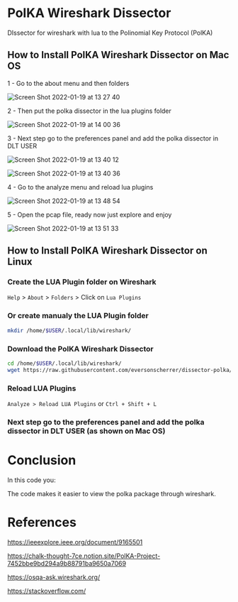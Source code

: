 # PolKA Wireshark Dissector
DIssector for wireshark with lua to the Polinomial Key Protocol (PolKA)

## How to Install PolKA Wireshark Dissector on Mac OS

1 - Go to the about menu and then folders

![Screen Shot 2022-01-19 at 13 27 40](https://user-images.githubusercontent.com/56919528/150174090-0b94ce3e-9287-4e88-90da-03ba76df210c.png)

2 - Then put the polka dissector in the lua plugins folder

![Screen Shot 2022-01-19 at 14 00 36](https://user-images.githubusercontent.com/56919528/150178502-39229eab-4acb-42b1-a6e8-fba60580eb0e.png)

3 - Next step go to the preferences panel and add the polka dissector in DLT USER

![Screen Shot 2022-01-19 at 13 40 12](https://user-images.githubusercontent.com/56919528/150175895-0993b5e7-613a-4f5c-853d-ebe012619d16.png)

![Screen Shot 2022-01-19 at 13 40 36](https://user-images.githubusercontent.com/56919528/150175940-ab3b82ce-9aec-411f-a01c-0f5424f2793e.png)

4 - Go to the analyze menu and reload lua plugins

![Screen Shot 2022-01-19 at 13 48 54](https://user-images.githubusercontent.com/56919528/150176440-02f1a264-b810-4b28-924c-2a6bc2d55a20.png)

5 - Open the pcap file, ready now just explore and enjoy

 ![Screen Shot 2022-01-19 at 13 51 33](https://user-images.githubusercontent.com/56919528/150177287-92604673-1d50-4de7-a730-b6cd517d95ee.png)

## How to Install PolKA Wireshark Dissector on Linux

### Create the LUA Plugin folder on Wireshark
`Help` > `About` > `Folders` > Click on `Lua Plugins`

### Or create manualy the LUA Plugin folder
```zsh
mkdir /home/$USER/.local/lib/wireshark/
```

### Download the PolKA Wireshark Dissector 
```zsh
cd /home/$USER/.local/lib/wireshark/
wget https://raw.githubusercontent.com/eversonscherrer/dissector-polka/main/polka_dissector.lua
```

### Reload LUA Plugins
`Analyze > Reload LUA Plugins` or `Ctrl + Shift + L`

### Next step go to the preferences panel and add the polka dissector in DLT USER (as shown on Mac OS)


# Conclusion
In this code you:

The code makes it easier to view the polka package through wireshark.

# References
https://ieeexplore.ieee.org/document/9165501

https://chalk-thought-7ce.notion.site/PolKA-Project-7452bbe9bd294a9b88791ba9650a7069

https://osqa-ask.wireshark.org/

https://stackoverflow.com/
